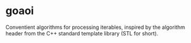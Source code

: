 # goaoi
Conventient algorithms for processing iterables, inspired by the algorithm header from the C++ standard template library (STL for short).
